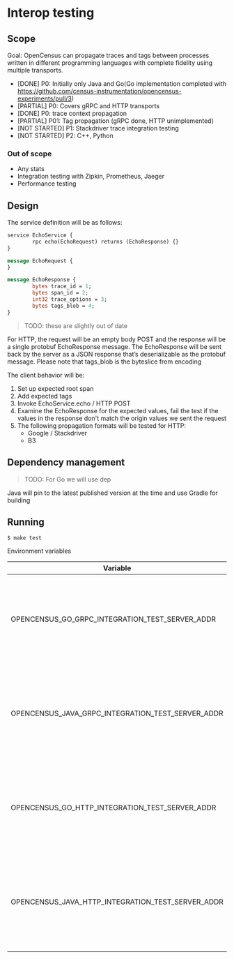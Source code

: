 # Interop testing

## Scope

Goal: OpenCensus can propagate traces and tags between processes written in different programming languages with complete fidelity using multiple transports.

* [DONE] P0: Initially only Java and Go(Go implementation completed with https://github.com/census-instrumentation/opencensus-experiments/pull/3) 
* [PARTIAL] P0: Covers gRPC and HTTP transports
* [DONE] P0: trace context propagation
* [PARTIAL] P01: Tag propagation (gRPC done, HTTP unimplemented)
* [NOT STARTED] P1: Stackdriver trace integration testing
* [NOT STARTED] P2: C++, Python

### Out of scope

* Any stats
* Integration testing with Zipkin, Prometheus, Jaeger
* Performance testing

## Design

The service definition will be as follows:

```proto
service EchoService {
        rpc echo(EchoRequest) returns (EchoResponse) {}
}

message EchoRequest {
}

message EchoResponse {
        bytes trace_id = 1;
        bytes span_id = 2;
        int32 trace_options = 3;
        bytes tags_blob = 4;
}
```

> TODO: these are slightly out of date

For HTTP, the request will be an empty body POST and the response will be a single protobuf EchoResponse message. The EchoResponse will be sent back by the server as a JSON response that’s deserializable as the protobuf message. Please note that tags_blob is the byteslice from encoding 

The client behavior will be:

1. Set up expected root span
1. Add expected tags
1. Invoke EchoService.echo / HTTP POST
1. Examine the EchoResponse for the expected values, fail the test if the values in the response don't match the origin values we sent the request
1. The following propagation formats will be tested for HTTP:
    * Google / Stackdriver
    * B3

## Dependency management

> TODO: For Go we will use dep

Java will pin to the latest published version at the time and use Gradle for building

## Running

```
$ make test
```

Environment variables

Variable|Default|Details
---|---|---
OPENCENSUS_GO_GRPC_INTEGRATION_TEST_SERVER_ADDR|:9800|The address on which gRPC clients will find the Go gRPC server
OPENCENSUS_JAVA_GRPC_INTEGRATION_TEST_SERVER_ADDR|:9801|The address on which gRPC clients will find the Java gRPC server
OPENCENSUS_GO_HTTP_INTEGRATION_TEST_SERVER_ADDR|:9900|The address on which HTTP clients will find the Go HTTP server
OPENCENSUS_JAVA_HTTP_INTEGRATION_TEST_SERVER_ADDR|:9901|The address on which HTTP clients will find the Java HTTP server
